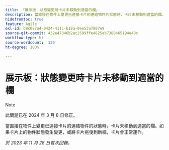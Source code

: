 ```yaml
---
title: 「展示板：狀態變更時卡片未移動到適當的欄」
description: 當直接在物件上變更已連接卡片的連結物件的狀態時，卡片未移動到適當的欄。如果卡片上的物件狀態發生變更，或將卡片拖曳到新欄，卡片會正常運作。
hidefromtoc: true
feature: Agile
exl-id: b8c087a4-0424-411c-b18a-0ee53a7807e9
source-git-commit: 432e47846b2ac2599ffe4625ab7388465194e48c
workflow-type: ht
source-wordcount: '126'
ht-degree: 100%

---
```


# 展示板：狀態變更時卡片未移動到適當的欄

>[!NOTE]
>
>此問題已在 2024 年 3 月 8 日修正。

當直接在物件上變更已連接卡片的連結物件的狀態時，卡片未移動到適當的欄。如果卡片上的物件狀態發生變更，或將卡片拖曳到新欄，卡片會正常運作。

_於 2023 年 11 月 28 日首次回報。_
